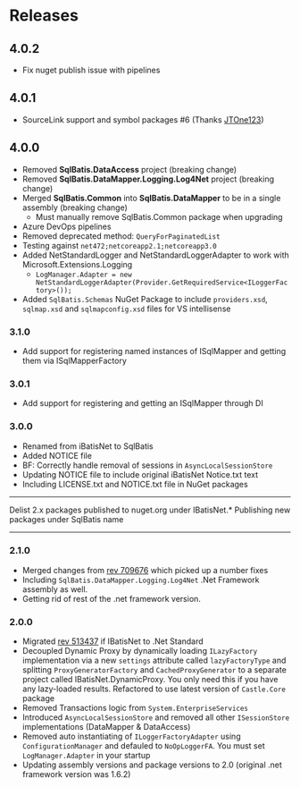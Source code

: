 # Releases

## 4.0.2
* Fix nuget publish issue with pipelines

## 4.0.1
* SourceLink support and symbol packages  #6 (Thanks [JTOne123](https://github.com/JTOne123))

## 4.0.0
* Removed **SqlBatis.DataAccess** project (breaking change)
* Removed **SqlBatis.DataMapper.Logging.Log4Net** project (breaking change)
* Merged **SqlBatis.Common** into **SqlBatis.DataMapper** to be in a single assembly (breaking change)
  - Must manually remove SqlBatis.Common package when upgrading 
* Azure DevOps pipelines
* Removed deprecated method: `QueryForPaginatedList`
* Testing against `net472;netcoreapp2.1;netcoreapp3.0`
* Added NetStandardLogger and NetStandardLoggerAdapter to work with Microsoft.Extensions.Logging
  - `LogManager.Adapter = new NetStandardLoggerAdapter(Provider.GetRequiredService<ILoggerFactory>());`
* Added `SqlBatis.Schemas` NuGet Package to include `providers.xsd`, `sqlmap.xsd` and `sqlmapconfig.xsd` files for VS intellisense


### 3.1.0
* Add support for registering named instances of ISqlMapper and getting them via ISqlMapperFactory

### 3.0.1
* Add support for registering and getting an ISqlMapper through DI


### 3.0.0
* Renamed from iBatisNet to SqlBatis
* Added NOTICE file
* BF: Correctly handle removal of sessions in `AsyncLocalSessionStore` 
* Updating NOTICE file to include original iBatisNet Notice.txt text
* Including LICENSE.txt and NOTICE.txt file in NuGet packages

___
Delist 2.x packages published to nuget.org under IBatisNet.*
Publishing new packages under SqlBatis name
___


### 2.1.0
* Merged changes from [rev 709676](http://archive.apache.org/dist/ibatis/source/ibatis.net/) which picked up a number fixes 
* Including `SqlBatis.DataMapper.Logging.Log4Net` .Net Framework assembly as well. 
* Getting rid of rest of the .net framework version.

### 2.0.0
* Migrated [rev 513437](http://archive.apache.org/dist/ibatis/source/ibatis.net/) if IBatisNet to .Net Standard
* Decoupled Dynamic Proxy by dynamically loading `ILazyFactory` implementation via a new `settings` 
attribute called `lazyFactoryType` and splitting `ProxyGeneratorFactory` and `CachedProxyGenerator` to
a separate project called IBatisNet.DynamicProxy. You only need this if you have any lazy-loaded results. Refactored to use latest version of `Castle.Core` package
* Removed Transactions logic from `System.EnterpriseServices`
* Introduced `AsyncLocalSessionStore` and removed all other `ISessionStore` implementations (DataMapper & DataAccess)
* Removed auto instantiating of `ILoggerFactoryAdapter` using `ConfigurationManager` and defauled to `NoOpLoggerFA`. You must set `LogManager.Adapter` in your startup
* Updating assembly versions and package versions to 2.0 (original .net framework version was 1.6.2)
